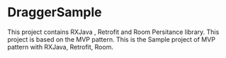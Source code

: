 # DraggerSample
This project contains RXJava , Retrofit and Room Persitance library. This project is based on the MVP pattern. This is the Sample project of MVP pattern with RXJava, Retrofit, Room.
